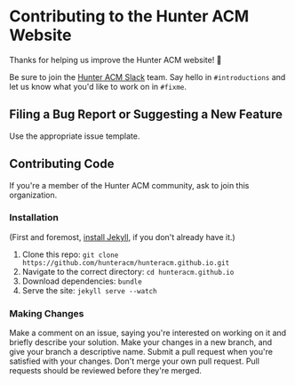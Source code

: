 # Contributing to the Hunter ACM Website

Thanks for helping us improve the Hunter ACM website! 🎉

Be sure to join the [Hunter ACM Slack](https://hunteracm.slack.com/) team. Say hello in `#introductions` and let us know what you'd like to work on in `#fixme`.

## Filing a Bug Report or Suggesting a New Feature
Use the appropriate issue template.

## Contributing Code
If you're a member of the Hunter ACM community, ask to join this organization.

### Installation

(First and foremost, [install Jekyll](https://jekyllrb.com/docs/installation/), if you don't already have it.)

1. Clone this repo: `git clone https://github.com/hunteracm/hunteracm.github.io.git`
2. Navigate to the correct directory: `cd hunteracm.github.io`
3. Download dependencies: `bundle`
4. Serve the site: `jekyll serve --watch`

### Making Changes
Make a comment on an issue, saying you're interested on working on it and briefly describe your solution. Make your changes in a new branch, and give your branch a descriptive name. Submit a pull request when you're satisfied with your changes. Don't merge your own pull request. Pull requests should be reviewed before they're merged.
